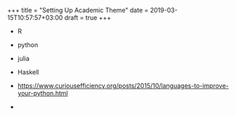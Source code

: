 +++
title = "Setting Up Academic Theme"
date = 2019-03-15T10:57:57+03:00
draft = true
+++

- R
- python 
- julia 
- Haskell

- https://www.curiousefficiency.org/posts/2015/10/languages-to-improve-your-python.html
- 

